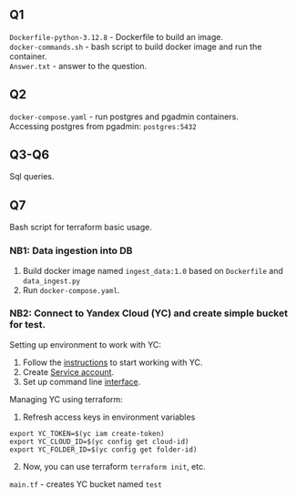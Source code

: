 ## Q1
`Dockerfile-python-3.12.8` - Dockerfile to build an image. \
`docker-commands.sh` - bash script to build docker image and run the container.\
`Answer.txt` - answer to the question.

## Q2
`docker-compose.yaml` - run postgres and pgadmin containers.\
Accessing postgres from pgadmin: `postgres:5432`

## Q3-Q6
Sql queries.

## Q7
Bash script for terraform basic usage.

### NB1: Data ingestion into DB
1. Build docker image named `ingest_data:1.0` based on `Dockerfile` and `data_ingest.py` 
2. Run `docker-compose.yaml`.

### NB2: Connect to Yandex Cloud (YC) and create simple bucket for test.
Setting up environment to work with YC:
1. Follow the [instructions](https://yandex.cloud/en/docs/tutorials/infrastructure-management/terraform-quickstart#console_1) to start working with YC. 
2. Create [Service account](https://yandex.cloud/en/docs/iam/concepts/users/service-accounts).
3. Set up command line [interface](https://yandex.cloud/en/docs/cli/quickstart#install).

Managing YC using terraform:
1. Refresh access keys in environment variables
```
export YC_TOKEN=$(yc iam create-token)
export YC_CLOUD_ID=$(yc config get cloud-id)
export YC_FOLDER_ID=$(yc config get folder-id)
```
2. Now, you can use terraform `terraform init`, etc.

`main.tf` - creates YC bucket named `test`